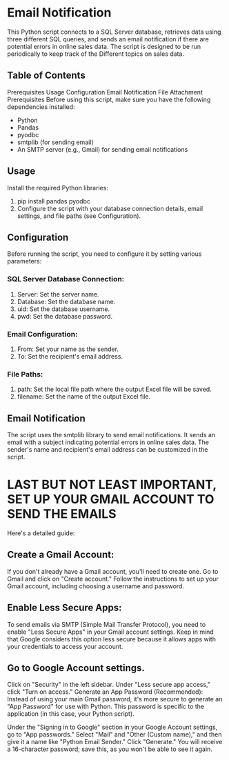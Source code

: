 # Email Notification
This Python script connects to a SQL Server database, retrieves data using three different SQL queries, and sends an email notification if there are potential errors in online sales data. The script is designed to be run periodically to keep track of the Different topics on sales data.

## Table of Contents
Prerequisites
Usage
Configuration
Email Notification
File Attachment
Prerequisites
Before using this script, make sure you have the following dependencies installed:

- Python
- Pandas
- pyodbc
- smtplib (for sending email)
- An SMTP server (e.g., Gmail) for sending email notifications

## Usage
Install the required Python libraries:

1. pip install pandas pyodbc
2. Configure the script with your database connection details, email settings, and file paths (see Configuration).

## Configuration
Before running the script, you need to configure it by setting various parameters:

### SQL Server Database Connection:
1. Server: Set the server name.
2. Database: Set the database name.
3. uid: Set the database username.
4. pwd: Set the database password.
   
### Email Configuration:
1. From: Set your name as the sender.
2. To: Set the recipient's email address.

### File Paths:
1. path: Set the local file path where the output Excel file will be saved.
2. filename: Set the name of the output Excel file.


## Email Notification
The script uses the smtplib library to send email notifications. It sends an email with a subject indicating potential errors in online sales data. The sender's name and recipient's email address can be customized in the script.

# LAST BUT NOT LEAST IMPORTANT, SET UP YOUR GMAIL ACCOUNT TO SEND THE EMAILS 

Here's a detailed guide:

## Create a Gmail Account:
If you don't already have a Gmail account, you'll need to create one. Go to Gmail and click on "Create account." Follow the instructions to set up your Gmail account, including choosing a username and password.

## Enable Less Secure Apps:
To send emails via SMTP (Simple Mail Transfer Protocol), you need to enable "Less Secure Apps" in your Gmail account settings. Keep in mind that Google considers this option less secure because it allows apps with your credentials to access your account.

## Go to Google Account settings.
Click on "Security" in the left sidebar.
Under "Less secure app access," click "Turn on access."
Generate an App Password (Recommended):
Instead of using your main Gmail password, it's more secure to generate an "App Password" for use with Python. This password is specific to the application (in this case, your Python script).

Under the "Signing in to Google" section in your Google Account settings, go to "App passwords."
Select "Mail" and "Other (Custom name)," and then give it a name like "Python Email Sender."
Click "Generate." You will receive a 16-character password; save this, as you won't be able to see it again.




